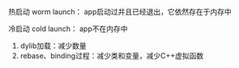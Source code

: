 热启动 worm launch：
app启动过并且已经退出，它依然存在于内存中

冷启动 cold launch：
app不在内存中

1. dylib加载：减少数量
2. rebase、binding过程：减少类和变量，减少C++虚拟函数
